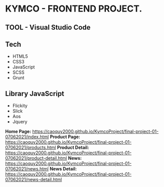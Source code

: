 # KYMCO - FRONTEND PROJECT.

## TOOL - Visual Studio Code

## Tech
- HTML5
- CSS3
- JavaScript
- SCSS
- Grunt
## Library JavaScript
- Flickity
- Slick
- Aos
- Jquery

**Home Page:** https://caoquy2000.github.io/KymcoProject/final-project-01-07062021/index.html
**Product Page:** https://caoquy2000.github.io/KymcoProject/final-project-01-07062021/products.html
**Product Detail:** https://caoquy2000.github.io/KymcoProject/final-project-01-07062021/product-detail.html
**News:** https://caoquy2000.github.io/KymcoProject/final-project-01-07062021/news.html
**News Detail:** https://caoquy2000.github.io/KymcoProject/final-project-01-07062021/news-detail.html